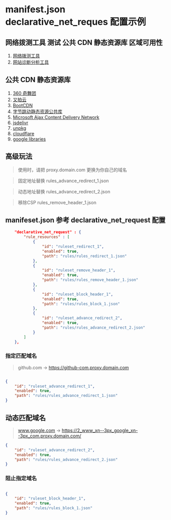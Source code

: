 # manifest.json  declarative_net_reques 配置示例

## 网络拨测工具  测试 公共 CDN 静态资源库 区域可用性
1. [网络拨测工具](https://zijian.aliyun.com/detect/http)
2. [网站诊断分析工具](https://zijian.aliyun.com/)


## 公共 CDN 静态资源库

1. [360 奇舞团](https://cdn.baomitu.com/)
2. [又拍云](http://jscdn.upai.com/)
3. [BootCDN](https://www.bootcdn.cn/)
4. [字节跳动静态资源公共库](http://cdn.bytedance.com/)
5. [Microsoft Ajax Content Delivery Network](https://docs.microsoft.com/en-us/aspnet/ajax/cdn/overview)
6. [jsdelivr](https://www.jsdelivr.com/)
7. [unpkg](https://unpkg.com/)
8. [cloudflare ](https://cdnjs.com/)
9. [google libraries](https://developers.google.com/speed/libraries)



## 高级玩法
> 使用时，请把 proxy.domain.com 更换为你自己的域名

> 固定地址替换  rules_advance_redirect_1.json

> 动态地址替换  rules_advance_redirect_2.json

> 移除CSP   rules_remove_header_1.json


## manifeset.json 参考 declarative_net_request 配置
```json 
    "declarative_net_request" : {
        "rule_resources" : [
            {
                "id": "ruleset_redirect_1",
                "enabled": true,
                "path": "rules/rules_redirect_1.json"
            },
            {
                "id": "ruleset_remove_header_1",
                "enabled": true,
                "path": "rules/rules_remove_header_1.json"
            },
            {
                "id": "ruleset_block_header_1",
                "enabled": true,
                "path": "rules/rules_block_1.json"
            },
            {
                "id": "ruleset_advance_redirect_2",
                "enabled": true,
                "path": "rules/rules_advance_redirect_2.json"
            }
        ]
    },

```

### 指定匹配域名

> github.com  ->  https://github-com.proxy.domain.com

```json

{
    "id": "ruleset_advance_redirect_1",
    "enabled": true,
    "path": "rules/rules_advance_redirect_1.json"
}

```
## 动态匹配域名
> www.google.com   ->    https://2_www_xn--3px_google_xn--3px_com.proxy.domain.com/

```json
{
    "id": "ruleset_advance_redirect_2",
    "enabled": true,
    "path": "rules/rules_advance_redirect_2.json"
}
```

### 阻止指定域名
```json

{
    "id": "ruleset_block_header_1",
    "enabled": true,
    "path": "rules/rules_block_1.json"
}

```


